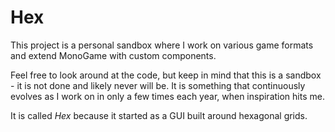 # Hex

This project is a personal sandbox where I work on various game formats and extend MonoGame with custom components.

Feel free to look around at the code, but keep in mind that this is a sandbox - it is not done and likely never will be. It is something that continuously evolves as I work on in only a few times each year, when inspiration hits me.

It is called _Hex_ because it started as a GUI built around hexagonal grids.